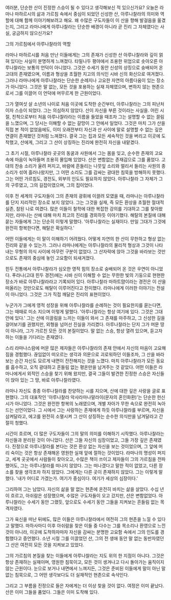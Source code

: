 여러분,
단순한 산이 진정한 스승이 될 수 있다고 생각해보신 적
있으신가요?
오늘은 라마나 마하르시의 삶과 가르침 속에서 중심이
되었던 신성한 산,
아루나찰라의 의미와 역할에 대해 함께 이야기해보려고
해요.
왜 수많은 구도자들이 이 산을 향해 발걸음을 옮겼는지,
그리고 라마나에게 아루나찰라는 단순한 배경이 아니라 곧
진리 그 자체였다는 사실,
궁금하지 않으신가요?



그의 가르침에서 아루나찰라의 역할



라마나 마하르시를 처음 만난 이들에게는 그의 존재가
신성한 산 아루나찰라와 깊이 얽혀 있다는 사실이
분명하게 느껴졌다.
타밀나두 평야에서 조용한 위엄으로 솟아오른 아루나찰라는
보통의 언덕이 아니었다.
그것은 수세기 동안 신성의 상징으로 숭배되어 온 고대의
존재였으며,
이름과 형상을 초월한 지고의 의식인 시바 신의 화신으로
여겨졌다.
그러나 라마나에게 아루나찰라는 단순한 순례지나 고요한
자연의 아름다움이 있는 장소가 아니었다.
그것은 말 없는,
모든 것을 포용하는 실재 자체였으며,
변하지 않는 현존으로서 그를 이끌어 이 언덕에 머무르게
한 근원이었다.

그가 열여섯 살 소년의 나이로 처음 이곳에 도착한
순간부터,
아루나찰라는 그의 피난처이자 스승이 되었다.
그는 의심하지 않았다.
산이 자신을 부른 것이라는 사실을.
어린 시절,
친척으로부터 처음 아루나찰라라는 이름을 들었을 때조차
그는 설명할 수 없는 끌림을 느꼈으며,
그 당시는 이해할 수 없는 갈망이 그 안에서 일었다.
그것은 마치 그가 산을 직접 본 적이 없었음에도,
이미 오래전부터 자신과 산 사이에 말로 설명할 수 없는
깊은 연결이 존재했던 것처럼 느껴졌다.
결국 그는 집과 모든 세속적인 것을 버리고 이곳에
도착했고,
산에게,
그리고 그 산이 상징하는 진리에 완전히 자신을
내맡겼다.

그 초기 시절,
아루나찰라 곳곳의 동굴과 사원에서 그는 몸을 잊고,
순수한 존재의 고요 속에 마음이 녹아들며 조용히 몰입해
있었다.
산은 변함없는 존재감으로 그를 품었다.
고대의 찬송 소리가 울려 퍼지고,
바람에 흔들리는 나뭇잎 소리와 멀리서 들리는 사원의
종소리가 섞여 흘러나왔지만,
그 어떤 소리도 그를 감싸는 광대한 침묵을 방해하지
못했다.
그는 어떤 가르침도,
경전도,
외부의 인도도 필요하지 않았다.
아루나찰라 그 자체가 그의 구루였고,
그의 길잡이였으며,
그의 집이었다.

이후 전 세계의 구도자들이 그의 존재의 광휘에 이끌려
모였을 때,
라마나는 아루나찰라를 단지 지리적인 장소로 보지
않았다.
그는 그것을 실재,
즉 모든 환상을 초월한 절대적 실존,
참된 나로 여겼다.
많은 이들이 철학에 대한 복잡한 강의를 기대하고 그를
찾아왔지만,
라마나는 산에 대해 마치 최고의 진리를 경외하듯
이야기했다.
해탈의 본질에 대해 묻는 자들에게 그는 단순히 이렇게
말했다.
'아루나찰라는 실재이다.
만일 그대가 그것에 완전히 항복한다면,
해탈은 확실하다.'

어떤 이들에게는 이 말이 이해하기 어려웠다.
어떻게 자연의 한 산이 무한하고 형상 없는 진리와 같을
수 있는가.
그러나 라마나에게는 아루나찰라의 물리적 형상과 그것이
나타내는 무형의 의식 사이에 아무런 구분이 없었다.
그 산자락에 앉아 그것을 바라보는 것만으로도 존재의
중심에 놓인 고요함이 되새겨졌다.

힌두 전통에서 아루나찰라가 심오한 영적 힘의 장소로
숭배되어 온 것은 우연이 아니었다.
푸라나(고대 힌두 경전)에는 시바 신이 이해할 수 없는
무한한 빛의 기둥으로 현현한 장소가 바로 아루나찰라라고
기록되어 있다.
아루나찰라 마하트먐이라는 경전은 이 산을 떠올리는
것만으로도 해탈이 이루어진다고 찬미했다.
라마나에게 이러한 이야기는 전설이 아니었다.
그것은 그가 직접 깨달은 진리의 표현이었다.

누군가가 그에게 영적 성장을 위해 아루나찰라를 순례하는
것이 필요한지를 묻는다면,
그는 때때로 미소 지으며 이렇게 말했다.
'아루나찰라는 항상 여기에 있다.
그것은 그대 안에 있다.' 그는 산에 이끌림을 느끼는
이들이 와서 그 존재를 마주하고,
그 신성한 길을 걸어보기를 권했지만,
외형을 넘어선 진실을 가리켰다.
아루나찰라는 단지 그가 머문 땅이 아니라,
그가 가르친 모든 것의 본질이었다.
말 없는 스승,
항상 열려 있으며,
듣고자 하는 이들을 기다리는 존재였다.

스리 라마나스람에 머문 많은 제자들은 아루나찰라의 존재
안에서 자신의 마음이 고요해짐을 경험했다.
끊임없이 떠오르는 생각과 의문으로 괴로워하던 이들조차,
그 산을 바라보는 순간 자신도 모르게 내면이 잔잔해지는
것을 느꼈다.
마치 아루나찰라가 모든 동요를 흡수하고,
오직 광대하고 흔들림 없는 평온만을 남겨주는 것
같았다.
어떤 이들은 라마나에게서 외적인 스승을 찾기 위해
왔지만,
결국 그들이 발견한 진정한 스승은 자신들이 앉아 있는
그 땅,
바로 아루나찰라였다.

라마나 자신도 종종 아루나찰라를 찬양하는 시를 지으며,
산에 대한 깊은 사랑을 글로 표현했다.
그의 대표작인 '아루나찰라 악샤라마나말라이(문자의
혼인화환)'는 단순한 헌신시가 아니었다.
그것은 완전한 항복의 노래였으며,
개별 자아가 무한 속으로 완전히 녹아드는 선언이었다.
그 시에서 그는 사랑하는 존재에게 하듯 아루나찰라를
부르며,
자신을 삼켜달라고,
에고를 완전히 소멸시켜 그 산이 상징하는 순수한
의식만을 남겨달라고 간절히 청했다.

시간이 흐르며,
더 많은 구도자들이 그의 말의 의미를 이해하기
시작했다.
아루나찰라는 자신들과 분리된 것이 아니었다.
산은 그들 자신의 심장이었고,
그들 가장 깊은 존재였다.
진정으로 아루나찰라를 본다는 것은 환상 없는 자신을
보는 것이었으며,
그 앞에 머리 숙이는 것은 항상 존재해온 영원한 실재
앞에 절하는 것이었다.
라마나의 명성이 퍼지고,
세계 곳곳에서 사람들이 찾아오고,
수많은 책이 쓰이고 제자들이 그의 가르침을 전파했어도,
그는 아루나찰라를 떠나지 않았다.
그는 떠나겠다고 말한 적이 없었고,
다른 장소를 찾을 생각조차 하지 않았다.
그에게는 다른 곳이 존재하지 않았다.
그는 이렇게 말했다.
'내가 어디로 가겠는가.
여기가 중심이다.
여기가 세상의 심장이다.'

그리하여 그는 남았다.
자신의 삶을 말 없는 현존에 온전히 바치는 삶을
살았다.
수십 년이 흐르고,
아쉬람은 성장했으며,
수많은 구도자들이 오고 갔지만,
산은 변함없었다.
아루나찰라는 수세기 동안 그랬듯,
앞으로도 수세기 동안 그들을 지켜보는 흔들림 없는
목격자였다.

그가 육신을 떠난 뒤에도,
많은 이들은 아루나찰라에서 여전히 그의 현존을 느낄 수
있다고 말했다.
마하사마디 이후 아쉬람을 찾은 이들 중 다수는 그를
목소리나 환영으로 느낀 것이 아니라,
이곳에 도착하자마자 자신을 감싸는 분명한 고요함 속에서
그의 인도를 경험했다고 증언했다.
소년 시절 그를 이끌었던 산,
그의 전 생애 동안 말 없는 동반자였던 그 산은 여전히
모든 것을 지켜보고 있었다.

그의 가르침의 본질을 찾는 이들에게 아루나찰라는 지도
위의 한 지점이 아니다.
그것은 항상 존재하는 실재이며,
영원한 침묵이고,
모든 것이 생겨나고 다시 돌아가는 움직이지 않는
근원이다.
눈으로 보거나 내면에서 느껴지든,
그것은 준비된 이들에게 말이 아닌 말 없는 침묵으로,
그 어떤 생각보다도 더 실재적인 현존으로 속삭인다.

그리고 그 부름을 진정으로 들은 자에게는 더 이상 찾을
것이 없다.
여정은 이미 끝났다.
산은 이미 그들을 품었다.
그들은 이미 도착해 있다.